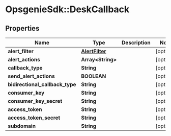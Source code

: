 # OpsgenieSdk::DeskCallback

## Properties
Name | Type | Description | Notes
------------ | ------------- | ------------- | -------------
**alert_filter** | [**AlertFilter**](AlertFilter.md) |  | [optional] 
**alert_actions** | **Array&lt;String&gt;** |  | [optional] 
**callback_type** | **String** |  | [optional] 
**send_alert_actions** | **BOOLEAN** |  | [optional] 
**bidirectional_callback_type** | **String** |  | [optional] 
**consumer_key** | **String** |  | [optional] 
**consumer_key_secret** | **String** |  | [optional] 
**access_token** | **String** |  | [optional] 
**access_token_secret** | **String** |  | [optional] 
**subdomain** | **String** |  | [optional] 


